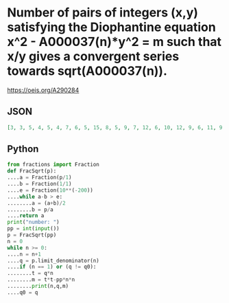 # Number of pairs of integers \(x,y\) satisfying the Diophantine equation x^2 \- A000037\(n\)\*y^2 \= m such that x/y gives a convergent series towards sqrt\(A000037\(n\)\)\.
https://oeis.org/A290284
## JSON
```JSON
[3, 3, 5, 4, 5, 4, 7, 6, 5, 15, 8, 5, 9, 7, 12, 6, 10, 12, 9, 6, 11, 9, 12, 21, 7, 17, 9, 10, 11, 7, 13, 10, 9, 9, 19, 8, 20, 15, 13, 24, 12, 8, 15, 12, 16, 27, 16, 13, 9, 14, 27, 17, 12]
```
## Python
```Python
from fractions import Fraction
def FracSqrt(p):
....a = Fraction(p/1)
....b = Fraction(1/1)
....e = Fraction(10**(-200))
....while a-b > e:
........a = (a+b)/2
........b = p/a
....return a
print("number: ")
pp = int(input())
p = FracSqrt(pp)
n = 0
while n >= 0:
....n = n+1
....q = p.limit_denominator(n)
....if (n == 1) or (q != q0):
........t = q*n
........m = t*t-pp*n*n
........print(n,q,m)
....q0 = q
```
